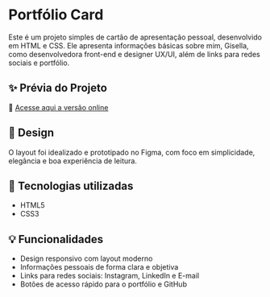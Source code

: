 # Portfólio Card 

Este é um projeto simples de cartão de apresentação pessoal, desenvolvido em HTML e CSS. Ele apresenta informações básicas sobre mim, Gisella, como desenvolvedora front-end e designer UX/UI, além de links para redes sociais e portfólio.

## ✨ Prévia do Projeto

🔗 [Acesse aqui a versão online](https://gigicx13.github.io/portfolio-card/)

## 🎨 Design

O layout foi idealizado e prototipado no Figma, com foco em simplicidade, elegância e boa experiência de leitura.

## 🚀 Tecnologias utilizadas

- HTML5
- CSS3

## 💡 Funcionalidades

- Design responsivo com layout moderno
- Informações pessoais de forma clara e objetiva
- Links para redes sociais: Instagram, LinkedIn e E-mail
- Botões de acesso rápido para o portfólio e GitHub

